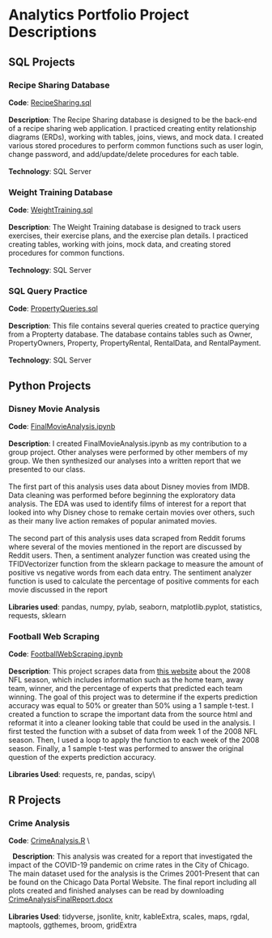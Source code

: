 # Analytics Portfolio Project Descriptions
## SQL Projects
### Recipe Sharing Database
**Code**: [RecipeSharing.sql](RecipeSharing.sql) \
&nbsp;  
**Description**: The Recipe Sharing database is designed to be the back-end of a recipe sharing web application. I practiced creating entity relationship diagrams (ERDs), working with tables, joins, views, and mock data. I created various stored procedures to perform common functions such as user login, change password, and add/update/delete procedures for each table. \
&nbsp;  
**Technology**: SQL Server
### Weight Training Database
**Code**: [WeightTraining.sql](WeightTraining.sql) \
&nbsp;  
**Description**: The Weight Training database is designed to track users exercises, their exercise plans, and the exercise plan details. I practiced creating tables, working with joins, mock data, and creating stored procedures for common functions. \
&nbsp;  
**Technology**: SQL Server
### SQL Query Practice
**Code**: [PropertyQueries.sql](PropertyQueries.sql) \
&nbsp;  
**Description**: This file contains several queries created to practice querying from a Propterty database. The database contains tables such as Owner, PropertyOwners, Property, PropertyRental, RentalData, and RentalPayment. \
&nbsp;  
**Technology**: SQL Server
## Python Projects
### Disney Movie Analysis
**Code**: [FinalMovieAnalysis.ipynb](FinalMovieAnalysis.ipynb) \
&nbsp;  
**Description**: I created FinalMovieAnalysis.ipynb as my contribution to a group project. Other analyses were performed by other members of my group. We then synthesized our analyses into a written report that we presented to our class. \
&nbsp;  
The first part of this analysis uses data about Disney movies from IMDB. Data cleaning was performed before beginning the exploratory data analysis. The EDA was used to identify films of interest for a report that looked into why Disney chose to remake certain movies over others, such as their many live action remakes of popular animated movies. \
&nbsp;  
The second part of this analysis uses data scraped from Reddit forums where several of the movies mentioned in the report are discussed by Reddit users. Then,  a sentiment analyzer function was created using the TFIDVectorizer function from the sklearn package to measure the amount of positive vs negative words from each data entry. The sentiment analyzer function is used to calculate the percentage of positive comments for each movie discussed in the report \
&nbsp;  
**Libraries used**: pandas, numpy, pylab, seaborn, matplotlib.pyplot, statistics, requests, sklearn
### Football Web Scraping
**Code**: [FootballWebScraping.ipynb](FootballWebScraping.ipynb) \
&nbsp;  
**Description**: This project scrapes data from [this website](https://probabilityfootball.com/picks.html?1487349677&username=AVERAGES&weeknum=5) about the 2008 NFL season, which includes information such as the home team, away team, winner, and the percentage of experts that predicted each team winning. The goal of this project was to determine if the experts prediction accuracy was equal to 50% or greater than 50% using a 1 sample t-test. I created a function to scrape the important data from the source html and reformat it into a cleaner looking table that could be used in the analysis. I first tested the function with a subset of data from week 1 of the 2008 NFL season. Then, I used a loop to apply the function to each week of the 2008 season. Finally, a 1 sample t-test was performed to answer the original question of the experts prediction accuracy. \
&nbsp;  
**Libraries Used**: requests, re, pandas, scipy\

## R Projects
### Crime Analysis
**Code**: [CrimeAnalysis.R](CrimeAnalysis.R) \

&nbsp;
**Description**: This analysis was created for a report that investigated the impact of the COVID-19 pandemic on crime rates in the City of Chicago. The main dataset used for the analysis is the Crimes 2001-Present that can be found on the Chicago Data Portal Website. The final report including all plots created and finished analyses can be read by downloading [CrimeAnalysisFinalReport.docx](CrimeAnalysisFinalReport.docx) \
&nbsp;  
**Libraries Used**: tidyverse, jsonlite, knitr, kableExtra, scales, maps, rgdal, maptools, ggthemes, broom, gridExtra

